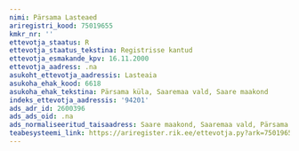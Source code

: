 ```yaml
---
nimi: Pärsama Lasteaed
ariregistri_kood: 75019655
kmkr_nr: ''
ettevotja_staatus: R
ettevotja_staatus_tekstina: Registrisse kantud
ettevotja_esmakande_kpv: 16.11.2000
ettevotja_aadress: .na
asukoht_ettevotja_aadressis: Lasteaia
asukoha_ehak_kood: 6618
asukoha_ehak_tekstina: Pärsama küla, Saaremaa vald, Saare maakond
indeks_ettevotja_aadressis: '94201'
ads_adr_id: 2600396
ads_ads_oid: .na
ads_normaliseeritud_taisaadress: Saare maakond, Saaremaa vald, Pärsama küla, Lasteaia
teabesysteemi_link: https://ariregister.rik.ee/ettevotja.py?ark=75019655&ref=rekvisiidid
---
```

